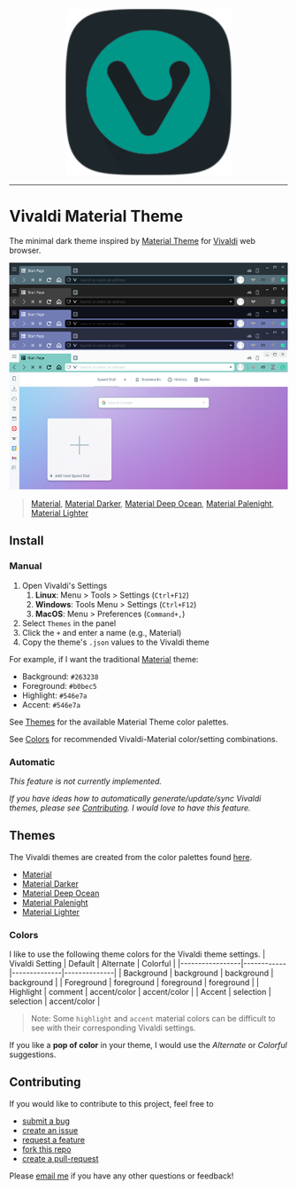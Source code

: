 <p align="center">
   <img src="assests/../assets/vivaldi_web_browser_logo_material.png" width="300" height="300" />
</p>

---

# Vivaldi Material Theme

The minimal dark theme inspired by [Material Theme][material-web] for [Vivaldi][vivaldi] web browser.

![default-themes][material-cover]

> [Material][material], [Material Darker][material-darker], [Material Deep Ocean][material-deepocean], [Material Palenight][material-palenight], [Material Lighter][material-lighter]

## Install

### Manual

1. Open Vivaldi's Settings
   1. **Linux**: Menu > Tools > Settings (`Ctrl+F12`)
   2. **Windows**: Tools Menu > Settings (`Ctrl+F12`)
   3. **MacOS**: Menu > Preferences (`Command+,`)
2. Select `Themes` in the panel
3. Click the `+` and enter a name (e.g., Material)
4. Copy the theme's `.json` values to the Vivaldi theme

For example, if I want the traditional [Material][material-json] theme:

- Background: `#263238`
- Foreground: `#b0bec5`
- Highlight: `#546e7a`
- Accent: `#546e7a`

See [Themes](#themes) for the available Material Theme color palettes.

See [Colors](#colors) for recommended Vivaldi-Material color/setting combinations.

### Automatic

*This feature is not currently implemented.*

*If you have ideas how to automatically generate/update/sync Vivaldi themes, please see [Contributing](#contributing). I would love to have this feature.*

## Themes

The Vivaldi themes are created from the color palettes found [here][material-theme-colors].

- [Material][material-json]
- [Material Darker][material-darker-json]
- [Material Deep Ocean][material-deepocean-json]
- [Material Palenight][material-palenight-json]
- [Material Lighter][material-lighter-json]

### Colors

I like to use the following theme colors for the Vivaldi theme settings.
| Vivaldi Setting | Default    | Alternate    | Colorful     |
|-----------------|------------|--------------|--------------|
| Background      | background | background   | background   |
| Foreground      | foreground | foreground   | foreground   |
| Highlight       | comment    | accent/color | accent/color |
| Accent          | selection  | selection    | accent/color |

> Note: Some `highlight` and `accent` material colors can be difficult to see with their corresponding Vivaldi settings.

If you like a **pop of color** in your theme, I would use the *Alternate* or *Colorful* suggestions.

## Contributing

If you would like to contribute to this project, feel free to

- [submit a bug][create-issue]
- [create an issue][create-issue]
- [request a feature][create-issue]
- [fork this repo][fork-repo]
- [create a pull-request][create-pull-request]

Please [email me][email] if you have any other questions or feedback!

<!-- links -->
[Vivaldi-Material-Theme]: assets/vivaldi_web_browser_logo_material.png
[vivaldi]: https://vivaldi.com
[material-web]: https://material-theme.site
[material-theme-colors]: https://material-theme.com/docs/reference/color-palette/
[material-cover]: assets/material-defaults.png
[material]: assets/material.png
[material-darker]: assets/material-darker.png
[material-deepocean]: assets/material-deepocean.png
[material-lighter]: assets/material-lighter.png
[material-palenight]: assets/material-palenight.png
[material-json]: material.json
[material-darker-json]: material-darker.json
[material-deepocean-json]: material-deepocean.json
[material-palenight-json]: material-palenight.json
[material-lighter-json]: material-lighter.json
[create-issue]: https://github.com/trevor-moon/material-vivaldi/issues
[fork-repo]: https://github.com/trevor-moon/material-vivaldi/fork
[create-pull-request]: https://github.com/trevor-moon/material-vivaldi/pulls
[email]: mailto:trevor.r.moon@gmail.com
